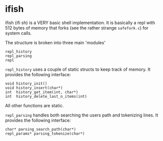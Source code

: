 # ifish

ifish (ifi sh) is a VERY basic shell implementation. It is basically a repl with 512 bytes of memory that forks (see the rather strange ```safefork.c```) for system calls. 

The structure is broken into three main 'modules'
```
repl_history
repl_parsing
repl
```
```repl_history``` uses a couple of static structs to keep track of memory. It provides the following interface:
```
void history_init()
void history_insert(char*)
int  history_get_item(int, char*)
int  history_delete_last_n_items(int)
```
All other functions are static.

```repl_parsing``` handles both searching the users path and tokenizing lines. It provides the following interface:
```
char* parsing_search_path(char*)
repl_params* parsing_tokenize(char*)
```
